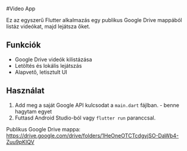 #Video App

Ez az egyszerű Flutter alkalmazás egy publikus Google Drive mappából listáz videókat, majd lejátsza őket.

## Funkciók
- Google Drive videók kilistázása
- Letöltés és lokális lejátszás
- Alapvető, letisztult UI

## Használat
1. Add meg a saját Google API kulcsodat a `main.dart` fájlban. - benne hagytam egyet
2. Futtasd Android Studio-ból vagy `flutter run` paranccsal.

Publikus Google Drive mappa: https://drive.google.com/drive/folders/1HeOneOTCTcdgyjSO-DaWb4-Zuu9pKlQV
